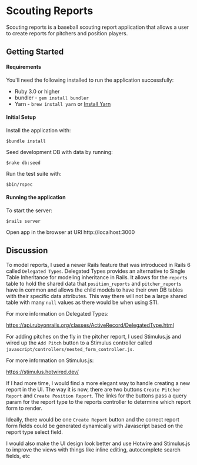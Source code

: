 # Scouting Reports

Scouting reports is a baseball scouting report application that allows a user to create reports for pitchers and position players.

## Getting Started
#### Requirements

You'll need the following installed to run the application successfully:

* Ruby 3.0 or higher
* bundler - `gem install bundler`
* Yarn - `brew install yarn` or [Install Yarn](https://yarnpkg.com/en/docs/install)

#### Initial Setup

Install the application with:

    $bundle install

Seed development DB with data by running:

    $rake db:seed

 Run the test suite with:

    $bin/rspec

#### Running the application

To start the server:

    $rails server

Open app in the browser at URI http://localhost:3000

## Discussion

To model reports, I used a newer Rails feature that was introduced in Rails 6 called `Delegated Types`. Delegated Types provides an alternative to Single Table Inheritance for modeling inheritance in Rails. It allows for the `reports` table to hold the shared data that `position_reports` and `pitcher_reports` have in common and allows the child models to have their own DB tables with their specific data attributes. This way there will not be a large shared table with many `null` values as there would be when using STI.

For more information on Delegated Types:

https://api.rubyonrails.org/classes/ActiveRecord/DelegatedType.html


For adding pitches on the fly in the pitcher report, I used Stimulus.js and wired up the `Add Pitch` button to a Stimulus controller called `javascript/controllers/nested_form_controller.js`.

For more information on Stimulus.js:

https://stimulus.hotwired.dev/


If I had more time, I would find a more elegant way to handle creating a new report in the UI. The way it is now, there are two buttons `Create Pitcher Report` and `Create Position Report`. The links for the buttons pass a query param for the report type to the reports controller to determine which report form to render.

Ideally, there would be one `Create Report` button and the correct report form fields could be generated dynamically with Javascript based on the report type select field.

I would also make the UI design look better and use Hotwire and Stimulus.js to improve the views with things like inline editing, autocomplete search fields, etc

